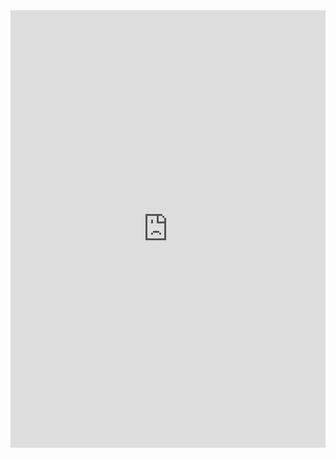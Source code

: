 <iframe height='700' scrolling='no' title='Graph Explorer Try It' src='https://nodely.azurewebsites.net/' frameborder='no' allowtransparency='true' allowfullscreen='true' style='width: 100%;'>See the code: .</iframe>
